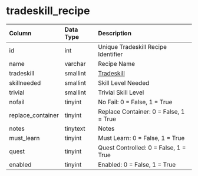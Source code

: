 # tradeskill\_recipe

| Column | Data Type | Description |
| :--- | :--- | :--- |
| id | int | Unique Tradeskill Recipe Identifier |
| name | varchar | Recipe Name |
| tradeskill | smallint | [Tradeskill](https://eqemu.gitbook.io/server/categories/player/skills) |
| skillneeded | smallint | Skill Level Needed |
| trivial | smallint | Trivial Skill Level |
| nofail | tinyint | No Fail: 0 = False, 1 = True |
| replace\_container | tinyint | Replace Container: 0 = False, 1 = True |
| notes | tinytext | Notes |
| must\_learn | tinyint | Must Learn: 0 = False, 1 = True |
| quest | tinyint | Quest Controlled: 0 = False, 1 = True |
| enabled | tinyint | Enabled: 0 = False, 1 = True |

